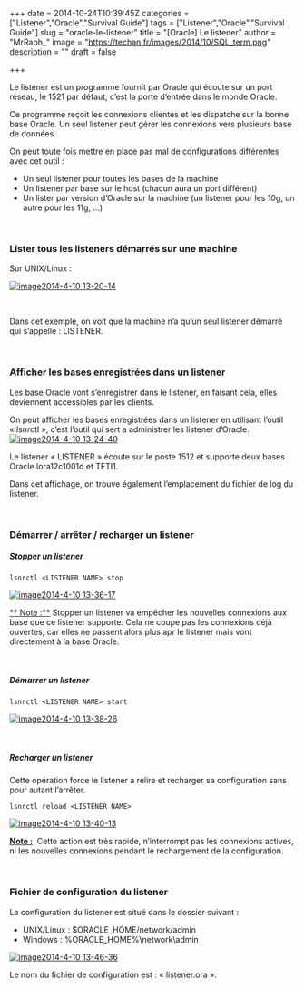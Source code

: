 +++
date = 2014-10-24T10:39:45Z
categories = ["Listener","Oracle","Survival Guide"]
tags = ["Listener","Oracle","Survival Guide"]
slug = "oracle-le-listener"
title = "[Oracle] Le listener"
author = "MrRaph_"
image = "https://techan.fr/images/2014/10/SQL_term.png"
description = ""
draft = false

+++


Le listener est un programme fournit par Oracle qui écoute sur un port réseau, le 1521 par défaut, c’est la porte d’entrée dans le monde Oracle.  

 Ce programme reçoit les connexions clientes et les dispatche sur la bonne base Oracle. Un seul listener peut gérer les connexions vers plusieurs base de données.

On peut toute fois mettre en place pas mal de configurations différentes avec cet outil :

- Un seul listener pour toutes les bases de la machine
- Un listener par base sur le host (chacun aura un port différent)
- Un lister par version d’Oracle sur la machine (un listener pour les 10g, un autre pour les 11g, …)

 

### Lister tous les listeners démarrés sur une machine

Sur UNIX/Linux :

[![image2014-4-10 13-20-14](https://techan.fr/images/2014/10/image2014-4-10-13-20-14.png)](https://techan.fr/images/2014/10/image2014-4-10-13-20-14.png)

 

Dans cet exemple, on voit que la machine n’a qu’un seul listener démarré qui s’appelle : LISTENER.

 

### Afficher les bases enregistrées dans un listener

Les base Oracle vont s’enregistrer dans le listener, en faisant cela, elles deviennent accessibles par les clients.

On peut afficher les bases enregistrées dans un listener en utilisant l’outil « lsnrctl », c’est l’outil qui sert a administrer les listener d’Oracle.  
[![image2014-4-10 13-24-40](https://techan.fr/images/2014/10/image2014-4-10-13-24-40.png)](https://techan.fr/images/2014/10/image2014-4-10-13-24-40.png)

Le listener « LISTENER » écoute sur le poste 1512 et supporte deux bases Oracle lora12c1001d et TFTI1.

Dans cet affichage, on trouve également l’emplacement du fichier de log du listener.

 

### Démarrer / arrêter / recharger un listener

##### Stopper un listener

    lsnrctl <LISTENER NAME> stop

[![image2014-4-10 13-36-17](https://techan.fr/images/2014/10/image2014-4-10-13-36-17.png)](https://techan.fr/images/2014/10/image2014-4-10-13-36-17.png)

<span style="text-decoration: underline;">** Note :**</span> Stopper un listener va empêcher les nouvelles connexions aux base que ce listener supporte. Cela ne coupe pas les connexions déjà ouvertes, car elles ne passent alors plus apr le listener mais vont directement à la base Oracle.

 

##### Démarrer un listener

    lsnrctl <LISTENER NAME> start

[![image2014-4-10 13-38-26](https://techan.fr/images/2014/10/image2014-4-10-13-38-26.png)](https://techan.fr/images/2014/10/image2014-4-10-13-38-26.png)

 

##### Recharger un listener

Cette opération force le listener a relire et recharger sa configuration sans pour autant l’arrêter.

    lsnrctl reload <LISTENER NAME>

[![image2014-4-10 13-40-13](https://techan.fr/images/2014/10/image2014-4-10-13-40-13.png)](https://techan.fr/images/2014/10/image2014-4-10-13-40-13.png)

<span style="text-decoration: underline;">**Note :**</span>  Cette action est très rapide, n’interrompt pas les connexions actives, ni les nouvelles connexions pendant le rechargement de la configuration.

 

### Fichier de configuration du listener

La configuration du listener est situé dans le dossier suivant :

- UNIX/Linux : $ORACLE_HOME/network/admin
- Windows : %ORACLE_HOME%\network\admin

[![image2014-4-10 13-46-36](https://techan.fr/images/2014/10/image2014-4-10-13-46-36.png)](https://techan.fr/images/2014/10/image2014-4-10-13-46-36.png)

Le nom du fichier de configuration est : « listener.ora ».
